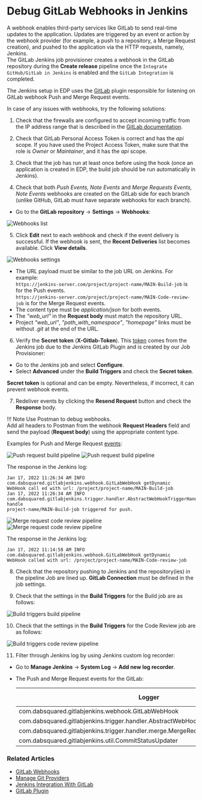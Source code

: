 # Debug GitLab Webhooks in Jenkins

A webhook enables third-party services like GitLab to send real-time updates to the application. Updates are triggered by an event or action by the webhook provider (for example, a push to a repository, a Merge Request creation), and pushed to the application via the HTTP requests, namely, Jenkins.<br />
The GitLab Jenkins job provisioner creates a webhook in the GitLab repository during the **Create release** pipeline once the `Integrate GitHub/GitLab in Jenkins` is enabled and the `GitLab Integration` is completed.

The Jenkins setup in EDP uses the [GitLab](https://plugins.jenkins.io/gitlab-plugin/) plugin responsible for listening on GitLab webhook Push and Merge Request events.

In case of any issues with webhooks, try the following solutions:

1. Check that the firewalls are configured to accept incoming traffic from the IP address range that is described in the [GitLab documentation](https://docs.gitlab.com/ee/user/gitlab_com/#ip-range).

2. Check that GitLab Personal Access Token is correct and has the *api* scope. If you have used the Project Access Token, make sure that the role is *Owner* or *Maintainer*, and it has the *api* scope.

3. Check that the job has run at least once before using the hook (once an application is created in EDP, the build job should be run automatically in Jenkins).

4. Check that both _Push Events, Note Events_ and _Merge Requests Events, Note Events_ webhooks are created on the GitLab side for each branch (unlike GitHub, GitLab must have separate webhooks for each branch).
  * Go to the **GitLab repository** -> **Settings** -> **Webhooks**:

  ![Webhooks list](../assets/operator-guide/gitlab-webhooks1.png "Webhooks list")

5. Click **Edit** next to each webhook and check if the event delivery is successful. If the webhook is sent, the **Recent Deliveries** list becomes available. Click **View details**.

  ![Webhooks settings](../assets/operator-guide/gitlab-webhooks2.png "Webhooks settings")

  * The URL payload must be similar to the job URL on Jenkins. For example:<br />
  `https://jenkins-server.com/project/project-name/MAIN-Build-job` is for the Push events.<br />
  `https://jenkins-server.com/project/project-name/MAIN-Code-review-job` is for the Merge Request events.
  * The content type must be *application/json* for both events.
  * The *"web_url"* in the **Request body** must match the repository URL.
  * Project *"web_url"*, *"path_with_namespace"*, *"homepage"* links must be without *.git* at the end of the URL.

6. Verify the **Secret token** (**X-Gitlab-Token**). This [token](https://docs.gitlab.com/ee/integration/jenkins.html#configure-a-webhook) comes from the Jenkins job due to the Jenkins GitLab Plugin and is created by our Job Provisioner:
  * Go to the Jenkins job and select **Configure**.
  * Select **Advanced** under the **Build Triggers** and check the **Secret token**.

  **Secret token** is optional and can be empty. Nevertheless, if incorrect, it can prevent webhook events.

7. Redeliver events by clicking the **Resend Request** button and check the **Response** body.

  !!! Note
      Use Postman to debug webhooks.<br />
      Add all headers to Postman from the webhook **Request Headers** field and send the payload (**Request body**) using the appropriate content type.<br />

   Examples for Push and Merge Request [events](https://docs.gitlab.com/ee/user/project/integrations/webhook_events.html):

  ![Push request build pipeline](../assets/operator-guide/gitlab-webhooks-postman01.png "Postman push request payload headers")
  ![Push request build pipeline](../assets/operator-guide/gitlab-webhooks-postman1.png "Push request build pipeline")

  The response in the Jenkins log:

  ```
  Jan 17, 2022 11:26:34 AM INFO com.dabsquared.gitlabjenkins.webhook.GitLabWebHook getDynamic
  WebHook call ed with url: /project/project-name/MAIN-Build-job
  Jan 17, 2022 11:26:34 AM INFO com.dabsquared.gitlabjenkins.trigger.handler.AbstractWebHookTriggerHandler handle
  project-name/MAIN-Build-job triggered for push.
  ```

  ![Merge request code review pipeline](../assets/operator-guide/gitlab-webhooks-postman02.png "Postman merge request payload headers")
  ![Merge request code review pipeline](../assets/operator-guide/gitlab-webhooks-postman2.png "Merge request code review pipeline")

  The response in the Jenkins log:

  ```
  Jan 17, 2022 11:14:58 AM INFO com.dabsquared.gitlabjenkins.webhook.GitLabWebHook getDynamic
  WebHook called with url: /project/project-name/MAIN-Code-review-job
  ```

8. Check that the repository pushing to Jenkins and the repository(ies) in the pipeline Job are lined up. **GitLab Connection** must be defined in the job settings.

9. Check that the settings in the **Build Triggers** for the Build job are as follows:

  ![Build triggers build pipeline](../assets/operator-guide/gitlab-webhooks3.png "Build triggers build pipeline")

10. Check that the settings in the **Build Triggers** for the Code Review job are as follows:

  ![Build triggers code review pipeline](../assets/operator-guide/gitlab-webhooks4.png "Build triggers code review pipeline")

11. Filter through Jenkins log by using Jenkins custom log recorder:
  * Go to **Manage Jenkins** -> **System Log** -> **Add new log recorder**.
  * The Push and Merge Request events for the GitLab:

    | Logger | Log Level |
    | ------ | --------- |
    | com.dabsquared.gitlabjenkins.webhook.GitLabWebHook | ALL |
    | com.dabsquared.gitlabjenkins.trigger.handler.AbstractWebHookTriggerHandler | ALL |
    | com.dabsquared.gitlabjenkins.trigger.handler.merge.MergeRequestHookTriggerHandlerImpl | ALL |
    | com.dabsquared.gitlabjenkins.util.CommitStatusUpdater | ALL |

### Related Articles

* [GitLab Webhooks](https://docs.gitlab.com/ee/user/project/integrations/webhooks.html)
* [Manage Git Providers](../user-guide/add-git-server.md)
* [Jenkins Integration With GitLab](https://docs.gitlab.com/ee/integration/jenkins.html)
* [GitLab Plugin](https://plugins.jenkins.io/gitlab-plugin/)
